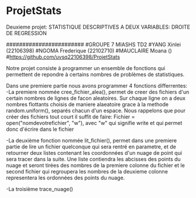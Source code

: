 # ProjetStats
Deuxieme projet: STATISTIQUE DESCRIPTIVES A DEUX VARIABLES: DROITE DE REGRESSION

########################
#GROUPE 7 MIASHS TD2
#YANG Xinlei  (22106398)
#NGOMA Frederique   (22102710)
#MAUCLAIRE Moana    ()  
#https://github.com/uvsq22106398/ProjetStats



Notre projet consiste à programmer un ensemble de fonctions qui permettent de repondre à certains nombres de problèmes de statistiques.

Dans une premiere partie nous avons programmer 4 fonctions differrentes:
-La premiere nommée cree_fichier_alea(), permet de creer des fichiers d'un certain nombres de lignes de facon aleatoires. Sur chaque ligne on a deux nombres flottants choisis de maniere alaeatoire grace à la methode random.uniform(), separés chacun d'un espace. Nous rappelons que pour créer des fichiers tout court il suffit de faire: 
Fichier = open("nomdevotrefichier", "w"), avec "w" qui signifie write et qui permet donc d'écrire dans le fichier

-La deuxième fonction nommée lit_fichier(), permet dans une premiere partie de lire un fichier quelconque qui sera rentré en parametre, et de retourner deux listes contenant les coordonnées d'un nuage de point qui sera tracer dans la suite. Une liste contiendra les abcisses des points du nuage et seront tirées des nombres de la premiere colonne du fichier et le second fichier qui regroupera les nombres de la deuxieme colonne representera les ordonnées des points du nuage.

-La troisième trace_nuage()   